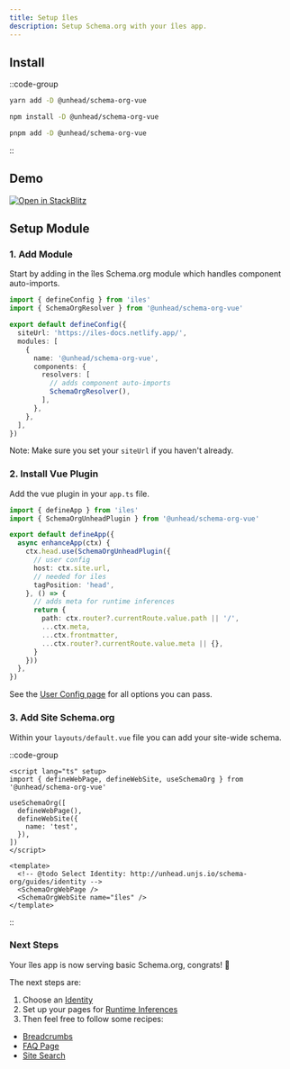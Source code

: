 ```yaml
---
title: Setup îles
description: Setup Schema.org with your îles app.
---
```


## Install

::code-group

```bash [yarn]
yarn add -D @unhead/schema-org-vue
```

```bash [npm]
npm install -D @unhead/schema-org-vue
```

```bash [pnpm]
pnpm add -D @unhead/schema-org-vue
```

::


## Demo

<a href="https://stackblitz.com/edit/iles-8zfeud" target="_blank">
  <img alt="Open in StackBlitz" src="https://camo.githubusercontent.com/bf5c9492905b6d3b558552de2c848c7cce2e0a0f0ff922967115543de9441522/68747470733a2f2f646576656c6f7065722e737461636b626c69747a2e636f6d2f696d672f6f70656e5f696e5f737461636b626c69747a2e737667">
</a>


## Setup Module

### 1. Add Module

Start by adding in the îles Schema.org module which handles component auto-imports.

```ts [iles.config.ts]
import { defineConfig } from 'iles'
import { SchemaOrgResolver } from '@unhead/schema-org-vue'

export default defineConfig({
  siteUrl: 'https://iles-docs.netlify.app/',
  modules: [
    {
      name: '@unhead/schema-org-vue',
      components: {
        resolvers: [
          // adds component auto-imports
          SchemaOrgResolver(),
        ],
      },
    },
  ],
})
```

Note: Make sure you set your `siteUrl` if you haven't already.

### 2. Install Vue Plugin

Add the vue plugin in your `app.ts` file.

```ts [app.ts]
import { defineApp } from 'iles'
import { SchemaOrgUnheadPlugin } from '@unhead/schema-org-vue'

export default defineApp({
  async enhanceApp(ctx) {
    ctx.head.use(SchemaOrgUnheadPlugin({
      // user config
      host: ctx.site.url,
      // needed for iles
      tagPosition: 'head',
    }, () => {
      // adds meta for runtime inferences
      return {
        path: ctx.router?.currentRoute.value.path || '/',
        ...ctx.meta,
        ...ctx.frontmatter,
        ...ctx.router?.currentRoute.value.meta || {},
      }
    }))
  },
})
```

See the [User Config page](/schema-org/guides/user-config) for all options you can pass.

### 3. Add Site Schema.org

Within your `layouts/default.vue` file you can add your site-wide schema.

::code-group

```vue [Composition API]
<script lang="ts" setup>
import { defineWebPage, defineWebSite, useSchemaOrg } from '@unhead/schema-org-vue'

useSchemaOrg([
  defineWebPage(),
  defineWebSite({
    name: 'test',
  }),
])
</script>
```

```vue [Component API]
<template>
  <!-- @todo Select Identity: http://unhead.unjs.io/schema-org/guides/identity -->
  <SchemaOrgWebPage />
  <SchemaOrgWebSite name="îles" />
</template>
```

::

### Next Steps

Your îles app is now serving basic Schema.org, congrats! 🎉

The next steps are:
1. Choose an [Identity](/schema-org/guides/identity)
2. Set up your pages for [Runtime Inferences](/guide/getting-started/how-it-works#runtime-inferences)
3. Then feel free to follow some recipes:

- [Breadcrumbs](/schema-org/recipes/breadcrumbs)
- [FAQ Page](/schema-org/recipes/faq)
- [Site Search](/schema-org/recipes/site-search)
